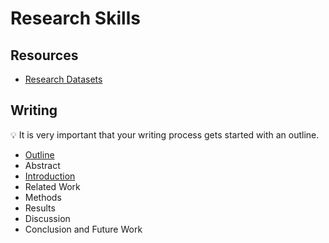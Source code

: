 # Research Skills

## Resources

- [Research Datasets](datasets.md)

## Writing

:bulb: It is very important that your writing process gets started with an outline.

- [Outline](writing-outline.md)
- Abstract
- [Introduction](writing-introduction.md)
- Related Work
- Methods
- Results
- Discussion
- Conclusion and Future Work
